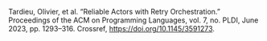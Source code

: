 Tardieu, Olivier, et al. “Reliable Actors with Retry Orchestration.” Proceedings of the ACM on Programming Languages, vol. 7, no. PLDI, June 2023, pp. 1293–316. Crossref, <a href='https://doi.org/10.1145/3591273' target='_blank'>https://doi.org/10.1145/3591273</a>.
